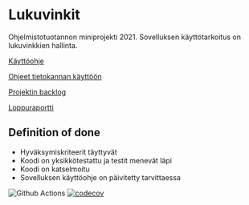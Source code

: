 # Lukuvinkit

Ohjelmistotuotannon miniprojekti 2021. Sovelluksen käyttötarkoitus on lukuvinkkien hallinta.

[Käyttöohje](https://github.com/MikkoHimanka/Lukuvinkit/blob/main/dokumentaatio/kayttoohje.md)

[Ohjeet tietokannan käyttöön](https://github.com/MikkoHimanka/Lukuvinkit/blob/main/dokumentaatio/tietokanta.md)

[Projektin backlog](https://docs.google.com/spreadsheets/d/1CIW-hC3u8IiUHmzEYxtJPugE3DNGhuz6VQ3V5sQlzJ4/edit?usp=sharing)

[Loppuraportti](https://github.com/MikkoHimanka/Lukuvinkit/blob/main/dokumentaatio/Loppuraportti.md)

## Definition of done
- Hyväksymiskriteerit täyttyvät
- Koodi on yksikkötestattu ja testit menevät läpi
- Koodi on katselmoitu
- Sovelluksen käyttöohje on päivitetty tarvittaessa

![Github Actions](https://github.com/MikkoHimanka/Lukuvinkit/workflows/Java%20CI%20with%20Gradle/badge.svg)
[![codecov](https://codecov.io/gh/MikkoHimanka/Lukuvinkit/branch/main/graph/badge.svg?token=ZT0ZRNXSA0)](https://codecov.io/gh/MikkoHimanka/Lukuvinkit)

